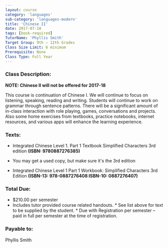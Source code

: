 ---
layout: course
category: 'languages'
sub-category: 'languages-modern'
title: 'Chinese II'
date: 2017-07-10
tags: [book-required]
TutorName: 'Phyllis Smith'
Target Group: 9th – 12th Grades
Class Size Limit: 6 minimum
Prerequisite: None
Class Type: Full Year
---### Class Description:**NOTE: Chinese II will not be offered for 2017-18**

This course is continuation of Chinese I.  We will continue to focus on listening, speaking, reading and writing.  Students will continue to work on grammar through sentence patterns.   There will be a significant amount of in-class interaction with role playing, games, conversations and projects.  Also some home exercises from textbooks, practice notebooks, internet resources, and various apps will enhance the learning experience.### Texts:*	Integrated Chinese Level 1. Part 1 Textbook Simplified Characters 3rd edition **(ISBN: 9780887276385)*** You may get a used copy, but make sure it's the 3rd edition*	Integrated Chinese Level 1 Part 1 Workbook: Simplified Characters 3rd Edition  **(ISBN-13: 978-0887276408    ISBN-10: 0887276407)**### Total Due:*	$210.00 per semester*	Includes tutor provided course related handouts. *	See list above for text to be supplied by the student. *	Due with Registration per semester – paid in full per semester at the time of registration.### Payable to:
Phyllis Smith